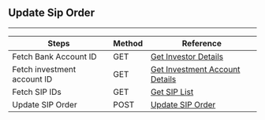 ## Update Sip Order
----------------

|     Steps    |     Method       |    Reference    |
|--------------|------------------|-----------------|
| Fetch Bank Account ID | GET | [Get Investor Details](https://fintechprimitives.com/api/#get-investor-details) |
| Fetch investment account ID | GET | [Get Investment Account Details](https://fintechprimitives.com/api/#get-investment-accounts) |
| Fetch SIP IDs | GET | [Get SIP List](https://fintechprimitives.com/api/#get-list-sip-order) |
| Update SIP Order | POST | [Update SIP Order](https://fintechprimitives.com/api/#patch-update-sip-order) |
